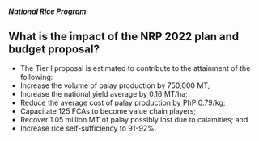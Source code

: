 ##### National Rice Program

## What is the impact of the NRP 2022 plan and budget proposal?


 - The Tier I proposal is estimated to contribute to the attainment of the following:
 - Increase the volume of palay production by 750,000 MT;
 - Increase the national yield average by 0.16 MT/ha;
 - Reduce the average cost of palay production by PhP 0.79/kg;
 - Capacitate 125 FCAs to become value chain players;
 - Recover 1.05 million MT of palay possibly lost due to calamities; and
 - Increase rice self-sufficiency to 91-92%.
